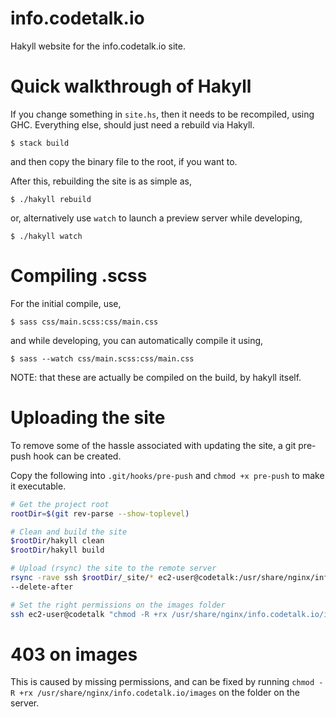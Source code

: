 # info.codetalk.io
Hakyll website for the info.codetalk.io site.


# Quick walkthrough of Hakyll
If you change something in `site.hs`, then it needs to be recompiled, using GHC. Everything else, should just need a rebuild via Hakyll.

```
$ stack build
```

and then copy the binary file to the root, if you want to.

After this, rebuilding the site is as simple as,

```
$ ./hakyll rebuild
```

or, alternatively use `watch` to launch a preview server while developing,

```
$ ./hakyll watch
```


# Compiling .scss
For the initial compile, use,

```
$ sass css/main.scss:css/main.css
```

and while developing, you can automatically compile it using,

```
$ sass --watch css/main.scss:css/main.css
```

NOTE: that these are actually be compiled on the build, by hakyll itself.


# Uploading the site
To remove some of the hassle associated with updating the site, a git pre-push
hook can be created.

Copy the following into `.git/hooks/pre-push` and `chmod +x pre-push` to make
it executable.

```bash
# Get the project root
rootDir=$(git rev-parse --show-toplevel)

# Clean and build the site
$rootDir/hakyll clean
$rootDir/hakyll build

# Upload (rsync) the site to the remote server
rsync -rave ssh $rootDir/_site/* ec2-user@codetalk:/usr/share/nginx/info.codetalk.io
--delete-after

# Set the right permissions on the images folder
ssh ec2-user@codetalk "chmod -R +rx /usr/share/nginx/info.codetalk.io/images"
```


# 403 on images
This is caused by missing permissions, and can be fixed by running `chmod -R +rx /usr/share/nginx/info.codetalk.io/images` on the folder on the server.
